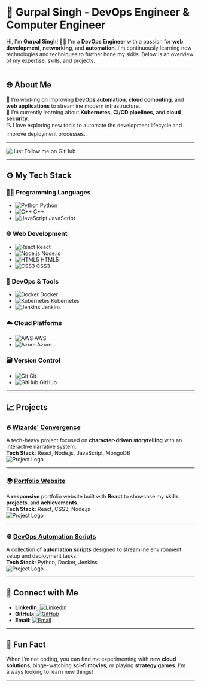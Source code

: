 # 🚀 Gurpal Singh - DevOps Engineer & Computer Engineer

Hi, I'm **Gurpal Singh**! 👨‍💻 I'm a **DevOps Engineer** with a passion for **web development**, **networking**, and **automation**. I'm continuously learning new technologies and techniques to further hone my skills. Below is an overview of my expertise, skills, and projects.

---

## 🌐 About Me

🔧 I'm working on improving **DevOps automation**, **cloud computing**, and **web applications** to streamline modern infrastructure.  
🌱 I’m currently learning about **Kubernetes**, **CI/CD pipelines**, and **cloud security**.  
🔍 I love exploring new tools to automate the development lifecycle and improve deployment processes.

---

![Just](https://img.shields.io/github/followers/gurpalsingh1?style=social) Follow me on GitHub

---

## ⚙️ My Tech Stack

### 🧑‍💻 **Programming Languages**

- ![Python](https://img.shields.io/badge/-Python-3776AB?style=flat&logo=python&logoColor=ffffff) Python
- ![C++](https://img.shields.io/badge/-C++-00599C?style=flat&logo=cplusplus&logoColor=ffffff) C++
- ![JavaScript](https://img.shields.io/badge/-JavaScript-F7DF1E?style=flat&logo=javascript&logoColor=000000) JavaScript

### 🌐 **Web Development**

- ![React](https://img.shields.io/badge/-React-61DAFB?style=flat&logo=react&logoColor=ffffff) React
- ![Node.js](https://img.shields.io/badge/-Node.js-339933?style=flat&logo=node.js&logoColor=ffffff) Node.js
- ![HTML5](https://img.shields.io/badge/-HTML5-E34F26?style=flat&logo=html5&logoColor=ffffff) HTML5
- ![CSS3](https://img.shields.io/badge/-CSS3-1572B6?style=flat&logo=css3&logoColor=ffffff) CSS3

### 🚀 **DevOps & Tools**

- ![Docker](https://img.shields.io/badge/-Docker-2496ED?style=flat&logo=docker&logoColor=ffffff) Docker
- ![Kubernetes](https://img.shields.io/badge/-Kubernetes-326CE5?style=flat&logo=kubernetes&logoColor=ffffff) Kubernetes
- ![Jenkins](https://img.shields.io/badge/-Jenkins-D24939?style=flat&logo=jenkins&logoColor=ffffff) Jenkins

### ☁️ **Cloud Platforms**

- ![AWS](https://img.shields.io/badge/-AWS-232F3E?style=flat&logo=amazonaws&logoColor=ffffff) AWS
- ![Azure](https://img.shields.io/badge/-Azure-0089D6?style=flat&logo=microsoftazure&logoColor=ffffff) Azure

### 🗃️ **Version Control**

- ![Git](https://img.shields.io/badge/-Git-F05032?style=flat&logo=git&logoColor=ffffff) Git
- ![GitHub](https://img.shields.io/badge/-GitHub-181717?style=flat&logo=github&logoColor=ffffff) GitHub

---

## 📈 Projects

### 🔥 [Wizards' Convergence](https://github.com/your-username/wizards-convergence)
A tech-heavy project focused on **character-driven storytelling** with an interactive narrative system.  
**Tech Stack**: React, Node.js, JavaScript, MongoDB  
![Project Logo](https://img.shields.io/badge/-Wizards_Convergence-61DAFB?style=flat&logo=react&logoColor=ffffff)

---

### 🌍 [Portfolio Website](https://github.com/gurpalsingh1/portfolio)
A **responsive** portfolio website built with **React** to showcase my **skills**, **projects**, and **achievements**.  
**Tech Stack**: React, CSS3, Node.js  
![Project Logo](https://img.shields.io/badge/-Portfolio-232F3E?style=flat&logo=github&logoColor=ffffff)

---

### ⚙️ [DevOps Automation Scripts](https://github.com/your-username/devops-scripts)  
A collection of **automation scripts** designed to streamline environment setup and deployment tasks.  
**Tech Stack**: Python, Docker, Jenkins  
![Project Logo](https://img.shields.io/badge/-DevOps_Scripts-2496ED?style=flat&logo=docker&logoColor=ffffff)

---

## 🤝 Connect with Me

- **LinkedIn**: [![LinkedIn](https://img.shields.io/badge/-LinkedIn-0A66C2?style=flat&logo=linkedin&logoColor=ffffff)](https://linkedin.com/in/gurpfdfal-singh)
- **GitHub**: [![GitHub](https://img.shields.io/badge/-GitHub-181717?style=flat&logo=github&logoColor=ffffff)](https://github.com/gurpalsingh1)
- **Email**: [![Email](https://img.shields.io/badge/-Email-D14836?style=flat&logo=gmail&logoColor=ffffff)](mailto:gurpal.singh@example.com)

---

## 🔧 Fun Fact
When I’m not coding, you can find me experimenting with new **cloud solutions**, binge-watching **sci-fi movies**, or playing **strategy games**. I'm always looking to learn new things!

---
